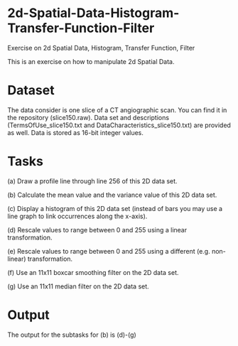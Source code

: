 # 2d-Spatial-Data-Histogram-Transfer-Function-Filter
Exercise on 2d Spatial Data, Histogram, Transfer Function, Filter

This is an exercise on how to manipulate 2d Spatial Data. 
# Dataset
The data consider is one slice of a CT angiographic scan. You can find it in the repository (slice150.raw). Data set and descriptions
(TermsOfUse_slice150.txt and DataCharacteristics_slice150.txt) are provided  as well.
Data is stored as 16-bit integer values.
# Tasks
(a) Draw a profile line through line 256 of this 2D data set.

(b) Calculate the mean value and the variance value of this 2D data set.

(c) Display a histogram of this 2D data set (instead of bars you may use a line graph to link occurrences along the x-axis).

(d) Rescale values to range between 0 and 255 using a linear transformation.

(e) Rescale values to range between 0 and 255 using a different (e.g. non-linear) transformation.

(f) Use an 11x11 boxcar smoothing filter on the 2D data set.

(g) Use an 11x11 median filter on the 2D data set.

# Output
The output for the subtasks for (b) is  (d)-(g) 

